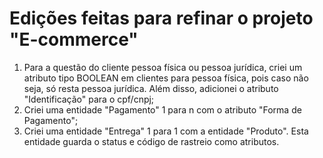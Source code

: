 # Edições feitas para refinar o projeto "E-commerce"
1. Para a questão do cliente pessoa física ou pessoa jurídica, criei um atributo tipo BOOLEAN em clientes para pessoa física, pois caso não seja, só resta pessoa jurídica. Além disso, adicionei o atributo "Identificação" para o cpf/cnpj;
2. Criei uma entidade "Pagamento" 1 para n com o atributo "Forma de Pagamento";
3. Criei uma entidade "Entrega" 1 para 1 com a entidade "Produto". Esta entidade guarda o status e código de rastreio como atributos.
